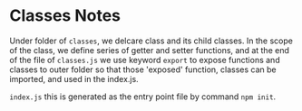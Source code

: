 # Classes Notes

Under folder of `classes`, we delcare class and its child classes.
In the scope of the class, we define series of getter and setter functions, and at the end of the file of `classes.js` we use keyword `export` to expose functions and classes to outer folder so that those 'exposed' function, classes can be imported, and used in the index.js.

`index.js` this is generated as the entry point file by command `npm init`.
